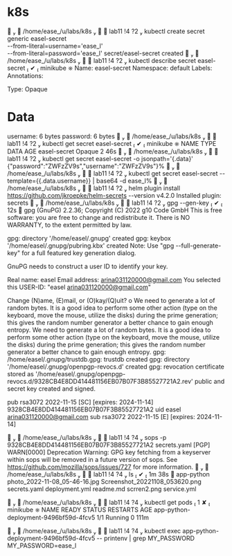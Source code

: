 # k8s

    /home/ease_/u/labs/k8s    lab11 !4 ?2  kubectl create secret generic easel-secret \
    --from-literal=username='ease_l' \
    --from-literal=password='ease_l'
secret/easel-secret created
    /home/ease_/u/labs/k8s    lab11 !4 ?2  kubectl describe secret easel-secret             ✔  minikube ⎈
Name:         easel-secret
Namespace:    default
Labels:       <none>
Annotations:  <none>

Type:  Opaque

Data
====
username:  6 bytes
password:  6 bytes
    /home/ease_/u/labs/k8s    lab11 !4 ?2   kubectl get secret easel-secret                 ✔  minikube ⎈
NAME           TYPE     DATA   AGE
easel-secret   Opaque   2      46s
    /home/ease_/u/labs/k8s    lab11 !4 ?2  kubectl get secret easel-secret -o jsonpath='{.data}'
{"password":"ZWFzZV9s","username":"ZWFzZV9s"}%                                                                          /home/ease_/u/labs/k8s    lab11 !4 ?2  kubectl get secret easel-secret --template={{.data.username}} | base64 -d
ease_l%                                                                                                                 /home/ease_/u/labs/k8s    lab11 !4 ?2  helm plugin install https://github.com/jkroepke/helm-secrets --version v4.2.0
Installed plugin: secrets
    /home/ease_/u/labs/k8s    lab11 !4 ?2  gpg --gen-key                                         ✔  12s 
gpg (GnuPG) 2.2.36; Copyright (C) 2022 g10 Code GmbH
This is free software: you are free to change and redistribute it.
There is NO WARRANTY, to the extent permitted by law.

gpg: directory '/home/easel/.gnupg' created
gpg: keybox '/home/easel/.gnupg/pubring.kbx' created
Note: Use "gpg --full-generate-key" for a full featured key generation dialog.

GnuPG needs to construct a user ID to identify your key.

Real name: easel
Email address: arina031120000@gmail.com
You selected this USER-ID:
    "easel <arina031120000@gmail.com>"

Change (N)ame, (E)mail, or (O)kay/(Q)uit? o
We need to generate a lot of random bytes. It is a good idea to perform
some other action (type on the keyboard, move the mouse, utilize the
disks) during the prime generation; this gives the random number
generator a better chance to gain enough entropy.
We need to generate a lot of random bytes. It is a good idea to perform
some other action (type on the keyboard, move the mouse, utilize the
disks) during the prime generation; this gives the random number
generator a better chance to gain enough entropy.
gpg: /home/easel/.gnupg/trustdb.gpg: trustdb created
gpg: directory '/home/easel/.gnupg/openpgp-revocs.d' created
gpg: revocation certificate stored as '/home/easel/.gnupg/openpgp-revocs.d/9328CB4E8DD414481156EB07B07F3B85527721A2.rev'
public and secret key created and signed.

pub   rsa3072 2022-11-15 [SC] [expires: 2024-11-14]
      9328CB4E8DD414481156EB07B07F3B85527721A2
uid                      easel <arina031120000@gmail.com>
sub   rsa3072 2022-11-15 [E] [expires: 2024-11-14]

    /home/ease_/u/labs/k8s    lab11 !4 ?4  sops -p 9328CB4E8DD414481156EB07B07F3B85527721A2 secrets.yaml
[PGP]    WARN[0000] Deprecation Warning: GPG key fetching from a keyserver within sops will be removed in a future version of sops. See https://github.com/mozilla/sops/issues/727 for more information.
    /home/ease_/u/labs/k8s    lab11 !4 ?4  ls                                                 ✔  1m 38s 
app-python      photo_2022-11-08_05-46-16.jpg  Screenshot_20221108_053620.png  secrets.yaml
deployment.yml  readme.md                      scrren2.png                     service.yml

    /home/ease_/u/labs/k8s    lab11 !4 ?4  kubectl get pods                               1 ✘  minikube ⎈
NAME                                    READY   STATUS    RESTARTS   AGE
app-python-deployment-9496bf59d-4fcv5   1/1     Running   0          111m


   /home/ease_/u/labs/k8s    lab11 !4 ?4  kubectl exec app-python-deployment-9496bf59d-4fcv5 -- printenv | grep MY_PASSWORD
MY_PASSWORD=ease_l

